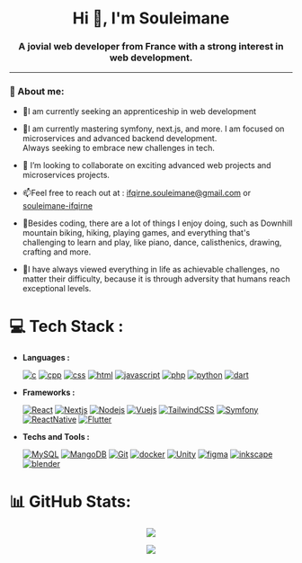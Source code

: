 <h1 align="center"> Hi 👋, I'm Souleimane</h1>
<h3 align="center">A jovial web developer from France with a strong interest in web development.</h3>

---
### 💫 About me:

- 🔭I am currently seeking an apprenticeship in web development
  
- 🌱I am currently mastering symfony, next.js, and more. I am focused on microservices and advanced backend development. <br>Always seeking to embrace new challenges in tech.
  
- 🤝 I’m looking to collaborate on exciting  advanced web projects and microservices projects.
  
- 📫Feel free to reach out at : ifqirne.souleimane@gmail.com or ‎‎[souleimane-ifqirne](https://linkedin.com/in/souleimane-ifqirne) 
  
- 🎨Besides coding, there are a lot of things I enjoy doing, such as Downhill mountain biking, hiking, playing games, and everything that's challenging to learn and play, like piano, dance, calisthenics, drawing, crafting and more.
  
- 🎯I have always viewed everything in life as achievable challenges, no matter their difficulty, because it is through adversity that humans reach exceptional levels.


# 💻 Tech Stack :

- **Languages :**<br>

  <a href="https://www.cprogramming.com/" target="_blank" rel="noreferrer"> <img src="https://img.shields.io/badge/c-%2300599C.svg?style=for-the-badge&logo=c&logoColor=white" alt="c"/></a>
<a href="https://www.w3schools.com/cpp/" target="_blank" rel="noreferrer"> <img src="https://img.shields.io/badge/c++-%2300599C.svg?style=for-the-badge&logo=c%2B%2B&logoColor=white" alt="cpp"/></a>
<a href="https://www.w3schools.com/css/" target="_blank" rel="noreferrer"> <img src="https://img.shields.io/badge/css3-%231572B6.svg?style=for-the-badge&logo=css3&logoColor=white" alt="css"/></a>
<a href="https://www.w3schools.com/html/" target="_blank" rel="noreferrer"> <img src="https://img.shields.io/badge/html5-%23E34F26.svg?style=for-the-badge&logo=html5&logoColor=white" alt="html"/></a>
<a href="https://developer.mozilla.org/en-US/docs/Web/JavaScript" target="_blank" rel="noreferrer"> <img src="https://img.shields.io/badge/javascript-%23323330.svg?style=for-the-badge&logo=javascript&logoColor=%23F7DF1E" alt="javascript"/></a>
<a href="https://www.php.net/" target="_blank" rel="noreferrer"> <img src="https://img.shields.io/badge/php-%23777BB4.svg?style=for-the-badge&logo=php&logoColor=white" alt="php"/></a>
<a href="https://www.python.org/" target="_blank" rel="noreferrer"> <img src="https://img.shields.io/badge/python-3670A0?style=for-the-badge&logo=python&logoColor=ffdd54" alt="python"/></a>
<a href="https://dart.dev/" target="_blank" rel="noreferrer"> <img src="https://img.shields.io/badge/dart-%230175C2.svg?style=for-the-badge&logo=dart&logoColor=white" alt="dart"/></a>
        
- **Frameworks :** <br>

  <a href="https://reactjs.org/" target="_blank" rel="noreferrer"> <img src="https://img.shields.io/badge/react-%2320232a.svg?style=for-the-badge&logo=react&logoColor=%2361DAFB" alt="React"/></a>
  <a href="https://nextjs.org/" target="_blank" rel="noreferrer"> <img src="https://img.shields.io/badge/Next-black?style=for-the-badge&logo=next.js&logoColor=white" alt="Nextjs"/></a>
  <a href="https://nodejs.org/en" target="_blank" rel="noreferrer"> <img src="https://img.shields.io/badge/node.js-6DA55F?style=for-the-badge&logo=node.js&logoColor=white" alt="Nodejs"/></a>
  <a href="https://fr.vuejs.org/" target="_blank" rel="noreferrer"> <img src="https://img.shields.io/badge/vue.js-%2335495e.svg?style=for-the-badge&logo=vuedotjs&logoColor=%234FC08D" alt="Vuejs"/></a>
  <a href="https://tailwindcss.com/" target="_blank" rel="noreferrer"> <img src="https://img.shields.io/badge/tailwindcss-%2338B2AC.svg?style=for-the-badge&logo=tailwind-css&logoColor=white" alt="TailwindCSS"/></a>
  <a href="https://symfony.com/" target="_blank" rel="noreferrer"> <img src="https://img.shields.io/badge/symfony-%23000000.svg?style=for-the-badge&logo=symfony&logoColor=white" alt="Symfony"/></a>
  <a href="https://reactnative.dev/" target="_blank" rel="noreferrer"> <img src="https://img.shields.io/badge/react_native-%2320232a.svg?style=for-the-badge&logo=react&logoColor=%2361DAFB" alt="ReactNative"/></a>
  <a href="https://flutter.dev/" target="_blank" rel="noreferrer"> <img src="https://img.shields.io/badge/Flutter-%2302569B.svg?style=for-the-badge&logo=Flutter&logoColor=white" alt="Flutter"/></a>
  
- **Techs and Tools :** <br>

  <a href="https://www.mysql.com/fr/" target="_blank" rel="noreferrer"> <img src="https://img.shields.io/badge/mysql-4479A1.svg?style=for-the-badge&logo=mysql&logoColor=white" alt="MySQL"/></a>
  <a href="https://www.mongodb.com/fr-fr" target="_blank" rel="noreferrer"> <img src="https://img.shields.io/badge/MongoDB-%234ea94b.svg?style=for-the-badge&logo=mongodb&logoColor=white" alt="MangoDB"/></a>
  <a href="https://git-scm.com/" target="_blank" rel="noreferrer"> <img src="https://img.shields.io/badge/git-%23F05033.svg?style=for-the-badge&logo=git&logoColor=white" alt="Git"/></a>
  <a href="https://www.docker.com/" target="_blank" rel="noreferrer"> <img src="https://img.shields.io/badge/docker-%230db7ed.svg?style=for-the-badge&logo=docker&logoColor=white" alt="docker"/></a>
  <a href="https://unity.com/" target="_blank" rel="noreferrer"> <img src="https://img.shields.io/badge/unity-%23000000.svg?style=for-the-badge&logo=unity&logoColor=white" alt="Unity"/></a>
<a href="https://www.figma.com/fr-fr/" target="_blank" rel="noreferrer"> <img src="https://img.shields.io/badge/figma-%23F24E1E.svg?style=for-the-badge&logo=figma&logoColor=white" alt="figma"/></a>
<a href="https://inkscape.org/fr/" target="_blank" rel="noreferrer"> <img src="https://img.shields.io/badge/Inkscape-e0e0e0?style=for-the-badge&logo=inkscape&logoColor=080A13" alt="inkscape"/></a>
<a href="https://www.blender.org/" target="_blank" rel="noreferrer"> <img src="https://img.shields.io/badge/blender-%23F5792A.svg?style=for-the-badge&logo=blender&logoColor=white" alt="blender"/></a>


# 📊 GitHub Stats:
<p align="center">
  <img src="https://github-readme-streak-stats.herokuapp.com/?user=souleimane-ifqirne&theme=react&hide_border=false" />
</p>
<p align="center">
  <img src="https://github-readme-stats.vercel.app/api/top-langs/?username=souleimane-ifqirne&theme=react&hide_border=false&include_all_commits=false&count_private=false&layout=compact" />
</p>


<!-- Proudly created with GPRM ( https://gprm.itsvg.in ) -->
